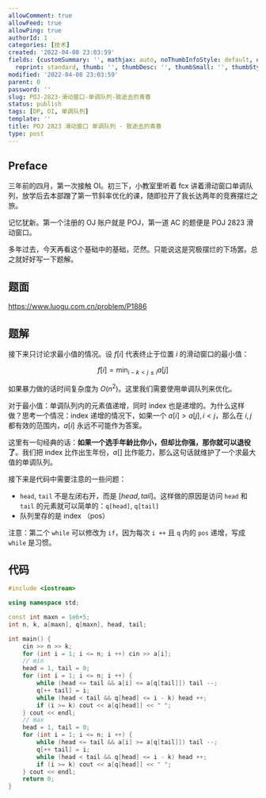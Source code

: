 ```yaml
---
allowComment: true
allowFeed: true
allowPing: true
authorId: 1
categories: [技术]
created: '2022-04-08 23:03:59'
fields: {customSummary: '', mathjax: auto, noThumbInfoStyle: default, outdatedNotice: 'no',
  reprint: standard, thumb: '', thumbDesc: '', thumbSmall: '', thumbStyle: default}
modified: '2022-04-08 23:03:59'
parent: 0
password: ''
slug: POJ-2823-滑动窗口-单调队列-致逝去的青春
status: publish
tags: [DP, OI, 单调队列]
template: ''
title: POJ 2823 滑动窗口 单调队列 - 致逝去的青春
type: post
---
```

## Preface

三年前的四月，第一次接触 OI。初三下，小教室里听着 fcx 讲着滑动窗口单调队列，放学后去本部蹭了第一节斜率优化的课，随即拉开了我长达两年的竞赛摆烂之旅。

记忆犹新。第一个注册的 OJ 账户就是 POJ，第一道 AC 的题便是 POJ 2823 滑动窗口。

多年过去，今天再看这个基础中的基础，茫然。只能说这是究极摆烂的下场罢。总之就好好写一下题解。

## 题面

https://www.luogu.com.cn/problem/P1886

## 题解

接下来只讨论求最小值的情况。设 $f[i]$ 代表终止于位置 $i$ 的滑动窗口的最小值：

$$
	f[i] = \min_{i - k < j \leq i} a[j]
$$

如果暴力做的话时间复杂度为 $O(n^2)$。这里我们需要使用单调队列来优化。

对于最小值：单调队列内的元素值递增，同时 index 也是递增的。为什么这样做？思考一个情况：index 递增的情况下，如果一个 $a[i] > a[j], i < j$，那么在 $i,j$ 都有效的范围内，$a[i]$ 永远不可能作为答案。

这里有一句经典的话：**如果一个选手年龄比你小，但却比你强，那你就可以退役了**。我们把 index 比作出生年份，$a[]$ 比作能力，那么这句话就维护了一个求最大值的单调队列。

接下来是代码中需要注意的一些问题：

* `head`, `tail` 不是左闭右开，而是 $[head, tail]$。这样做的原因是访问 `head` 和 `tail` 的元素就可以简单的：`q[head]`, `q[tail]`
* 队列里存的是 index （pos）

注意：第二个 `while` 可以修改为 `if`，因为每次 `i ++` 且 `q` 内的 `pos` 递增，写成 `while` 是习惯。

## 代码

```c++
#include <iostream>

using namespace std;

const int maxn = 1e6+5;
int n, k, a[maxn], q[maxn], head, tail;

int main() {
	cin >> n >> k;
	for (int i = 1; i <= n; i ++) cin >> a[i];
	// min
	head = 1, tail = 0;
	for (int i = 1; i <= n; i ++) {
		while (head <= tail && a[i] <= a[q[tail]]) tail --;
		q[++ tail] = i;
		while (head < tail && q[head] <= i - k) head ++;
		if (i >= k) cout << a[q[head]] << " ";
	} cout << endl;
	// max
	head = 1, tail = 0;
	for (int i = 1; i <= n; i ++) {
		while (head <= tail && a[i] >= a[q[tail]]) tail --;
		q[++ tail] = i;
		while (head < tail && q[head] <= i - k) head ++;
		if (i >= k) cout << a[q[head]] << " ";
	} cout << endl;
	return 0;
}
```
